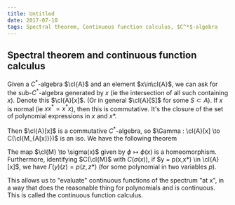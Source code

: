 ```yaml
---
title: Untitled
date: 2017-07-10
tags: Spectral theorem, Continuous function calculus, $C^*$-algebra
---
```

Spectral theorem and continuous function calculus
-------------------------------------------------

Given a $C^*$-algebra $\cl{A}$ and an element $x\in\cl{A}$, we can ask
for the sub-$C^*$-algebra generated by $x$ (ie the intersection of all
such containing $x$). Denote this $\cl{A}[x]$. (Or in general
$\cl{A}[S]$ for some $S\subset A$). If $x$ is normal (ie $xx^* = x^*x$),
then this is commutative. It's the closure of the set of polynomial
expressions in $x$ and $x*$.

Then $\cl{A}[x]$ is a commutative $C^*$-algebra, so
$\Gamma : \cl{A}[x] \to C(\cl{M_{A[x]}})$ is an iso. We have the
following theorem

The map $\cl{M} \to \sigma(x)$ given by $\phi \mapsto \phi(x)$ is a
homeomorphism. Furthermore, identifying $C(\cl{M}$ with $C(\sigma(x))$,
if $y = p(x,x*) \in \cl{A}[x]$, we have $\Gamma(y)(z) = p(z,z*)$ (for
some polynomial in two variables $p$).

This allows us to "evaluate" continuous functions of the spectrum "at
x", in a way that does the reasonable thing for polynomials and is
continuous. This is called the continuous function calculus.
